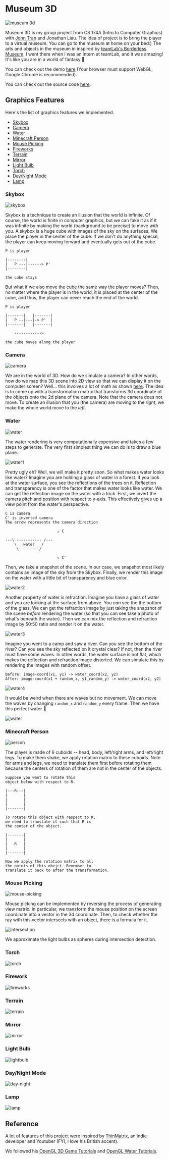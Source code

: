 

# Museum 3D

![museum 3d](https://github.com/ioneone/Museum-3D/raw/master/images/lightbulb.jpg)

Museum 3D is my group project from CS 174A (Intro to Computer Graphics) with <a href="https://www.linkedin.com/in/johntran627/" target="_blank">John Tran</a> and Jonathan Liau. The idea of project is to bring the player to a virtual museum. You can go to the museum at home on your bed:) The arts and objects in the museum in inspired by <a href="[https://borderless.teamlab.art/](https://borderless.teamlab.art/)" target="_blank">teamLab's Borderless Museum</a>. I went there when I was an intern at teamLab, and it was amazing! It's like you are in a world of fantasy 🦄

You can check out the demo <a href="https://intro-graphics-master.github.io/term-project-8/" target="_blank">here</a>  (Your browser must support WebGL; Google Chrome is recommended).

You can check out the source code <a href="https://github.com/ioneone/Museum-3D" target="_blank">here</a>.

## Graphics Features
Here's the list of graphics features we implemented.

* [Skybox](#skybox)
* [Camera](#camera)
* [Water](#water)
* [Minecraft Person](#minecraft-person)
* [Mouse Picking](#mouse-picking)
* [Fireworks](#fireworks)
* [Terrain](#terrain)
* [Mirror](#mirror)
* [Light Bulb](#light-bulb)
* [Torch](#torch)
* [Day/Night Mode](#day-night-mode)
* [Lamp](#lamp)

### Skybox 

![skybox](https://github.com/ioneone/Museum-3D/blob/master/images/skybox.gif?raw=true)

Skybox is a technique to create an illusion that the world is infinite. Of course, the world is finite in computer graphics, but we can fake it as if it was infinite by making the world (background to be precise) to move *with* you. A skybox is a huge cube with images of the sky on the surfaces. We place the player in the center of the cube. If we don't do anything special, the player can keep moving forward and eventually gets out of the cube. 

```
P is player

|--------|
|   P ---|------> P'
|--------|       

the cube stays
```

But what if we also move the cube the same way the player moves? Then, no matter where the player is in the world, it is placed at the center of the cube, and thus, the player can never reach the end of the world.

```
P is player

|-------|   |-------|
|   P --|---|-> P'  |
|-------|   |-------|

    ------------>
    
the cube moves along the player
```

### Camera

![camera](https://github.com/ioneone/Museum-3D/blob/master/images/camera.gif?raw=true)

We are in the world of 3D. How do we simulate a camera? In other words, how do we map this 3D scene into 2D view so that we can display it on the computer screen? Well... this involves a lot of math as shown <a href="[http://www.songho.ca/opengl/gl_projectionmatrix.html](http://www.songho.ca/opengl/gl_projectionmatrix.html)" target="_blank">here</a>. The idea is to come up with a transformation matrix that transforms 3d coordinate of the objects onto the 2d plane of the camera. Note that the camera does not move. To create an illusion that you (the camera) are moving to the *right*, we make the whole world move to the *left*. 

### Water

![water](https://github.com/ioneone/Museum-3D/blob/master/images/water.gif?raw=true)

The water rendering is very computationally expensive and takes a few steps to generate. The very first simplest thing we can do is to draw a blue plane.

![water1](https://github.com/ioneone/Museum-3D/blob/master/images/water1.png?raw=true)

Pretty ugly eh? Well, we will make it pretty soon. So what makes water looks like water? Imagine you are holding a glass of water in a forest. If you look at the water surface, you see the reflections of the trees on it. Reflection and transparency is one of the factor that makes water looks like water. We can get the reflection image on the water with a trick. First, we invert the camera pitch and position with respect to y-axis. This effectively gives up a view point from the water's perspective. 

```
C is camera
C' is inverted camera
The arrow represents the camera direction
                          
                       ↙︎ C  

---\ ----------- /---
    \   water   /
     \---------/ 

                       ↖︎ C' 
```

Then, we take a snapshot of the scene. In our case, we snapshot most likely contains an image of the sky from the Skybox. Finally, we render this image on the water with a little bit of transparency and blue color.

![water2](https://github.com/ioneone/Museum-3D/blob/master/images/water2.png?raw=true)

Another property of water is refraction. Imagine you have a glass of water and you are looking at the surface from above. You *can* see the the bottom of the glass. We can get the refraction image by just taking the snapshot of the scene *before* rendering the water (so that you can see take a photo of what's beneath the water). Then we can mix the reflection and refraction image by 50:50 ratio and render it on the water.

![water3](https://github.com/ioneone/Museum-3D/blob/master/images/water3.png?raw=true)

Imagine you went to a camp and saw a river. Can you see the bottom of the river? Can you see the sky reflected on it crystal clear? If not, then the river must have some waves. In other words, the water surface is not flat, which makes the reflection and refraction image distorted. We can simulate this by rendering the images with random offset. 

```
Before: image-coord(x1, y1) -> water_coord(x2, y2)
After: image-coord(x1 + random_x, y1_random_y) -> water_coord(x2, y2)
```


![water4](https://github.com/ioneone/Museum-3D/blob/master/images/water4.png?raw=true)

It would be weird when there are waves but no movement. We can move the waves by changing ```random_x``` and ```random_y``` every frame.  Then we have this perfect water 🌊

![water](https://github.com/ioneone/Museum-3D/blob/master/images/water.gif?raw=true)

### Minecraft Person

![person](https://github.com/ioneone/Museum-3D/blob/master/images/person.gif?raw=true)

The player is made of 6 cuboids -- head, body, left/right arms, and left/right legs. To make them shake, we apply rotation matrix to these cuboids. Note for arms and legs, we need to translate them first before rotating them because the centers of rotation of them are not in the center of the objects.

```
Suppose you want to rotate this 
object below with respect to R. 

|---R---|
|       |
|       |
|       |
|-------|

To rotate this object with respect to R,
we need to translate it such that R is 
the center of the object.

|-------|
|       |
|   R   |
|       |
|-------|

Now we apply the rotation matrix to all
the points of this obejct. Remember to 
translate it back to after the transformation.
```

### Mouse Picking

![mouse-picking](https://github.com/ioneone/Museum-3D/blob/master/images/mouse-picking.gif?raw=true)

Mouse picking can be implemented by reversing the process of generating view matrix. In particular, we transform the mouse position on the screen coordinate into a vector in the 3d coordinate. Then, to check whether the ray with this vector intersects with an object, there is a formula for it.

![intersection](https://github.com/ioneone/Museum-3D/blob/master/images/intersection.png?raw=true)

We approximate the light bulbs as spheres during intersection detection. 

### Torch

![torch](https://github.com/ioneone/Museum-3D/blob/master/images/torch.gif?raw=true)

### Firework

![fireworks](https://github.com/ioneone/Museum-3D/blob/master/images/fireworks.gif?raw=true)

### Terrain

![terrain](https://github.com/ioneone/Museum-3D/blob/master/images/terrain.gif?raw=true)

### Mirror

![mirror](https://github.com/ioneone/Museum-3D/blob/master/images/mirror.gif?raw=true)

### Light Bulb

![lightbulb](https://github.com/ioneone/Museum-3D/blob/master/images/lightbulb.gif?raw=true)

### Day/Night Mode

![day-night](https://github.com/ioneone/Museum-3D/blob/master/images/day-night.gif?raw=true)

### Lamp
![lamp](https://github.com/ioneone/Museum-3D/blob/master/images/lamp.gif?raw=true)



## Reference
A lot of features of this project were inspired by 
<a href="https://www.youtube.com/user/ThinMatrix/about" target="_blank">ThinMatrix</a>, 
an indie developer and Youtuber (FYI, I love his British accent). 

We followed his <a href="https://www.youtube.com/watch?v=VS8wlS9hF8E&list=PLRIWtICgwaX0u7Rf9zkZhLoLuZVfUksDP" target="_blank">OpenGL 3D Game Tutorials</a> 
and <a href="https://www.youtube.com/watch?v=HusvGeEDU_U&list=PLRIWtICgwaX23jiqVByUs0bqhnalNTNZh" target="_blank">OpenGL Water Tutorials</a>.
